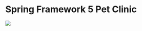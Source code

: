 # Spring Framework 5 Pet Clinic

<img style="max-width:50%; height: auto" src="https://i.ibb.co/0yM7kZp/sf-pet-clinic.png">
